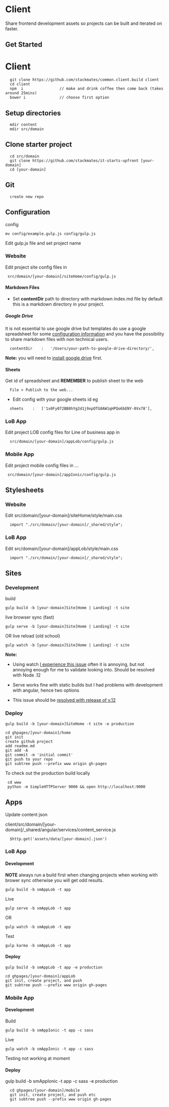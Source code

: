 
# Client

Share frontend development assets so projects can be built and iterated on faster.


## Get Started

# Client

```
  git clone https://github.com/stackmates/common.client.build client
  cd client      
  npm  i                // make and drink coffee then come back (takes around 25mins)
  bower i               // choose first option
```

## Setup directories

```
  mdir content      
  mdir src/domain      
```

## Clone starter project

```
  cd src/domain     
  git clone https://github.com/stackmates/it-starts-upfront [your-domain]     
  cd [your-domain]      
```

## Git

```  
  create new repo     
```


## Configuration

      
config
```    
mv config/example.gulp.js config/gulp.js     
```

Edit gulp.js file and set project name      

  

### Website

Edit project site config files in 

```
 src/domain/[your-domain]/siteHome/config/gulp.js
```


#### Markdown Files

* Set **contentDir** path to directory with markdown index.md file by default this is a markdown directory in your project.


##### Google Drive

It is not essential to use google drive but templates do use a google spreadsheet for some [configuration information](https://docs.google.com/a/dreamineering.com/spreadsheets/d/1x0Fy072BB8hYg2d1j9xpOTG8AW1qHPQo6bENY-0Vx78/edit#gid=403638115) and you have the possibility to share markdown files with non technical users.


```
  contentDir    :   '/Users/your-path-to-google-drive-directory/',
```

**Note:** you will need to [install google drive](https://tools.google.com/dlpage/drive) first.


#### Sheets

Get id of spreadsheet and **REMEMBER** to publish sheet to the web

```
  File > Publish to the web...
```

* Edit config with your google sheets id eg 

```
  sheets    :   ['1x0Fy072BB8hYg2d1j9xpOTG8AW1qHPQo6bENY-0Vx78'],
```


### LoB App       

Edit project LOB config files for Line of business app in

```
  src/domain/[your-domain]/appLob/config/gulp.js  
```

### Mobile App       

Edit project mobile config files in ...

```
 src/domain/[your-domain]/appIonic/config/gulp.js  
```



## Stylesheets
      

### Website    
Edit src/domain/[your-domain]/siteHome/style/main.css   



```
  import "./src/domain/[your-domain]/_shared/style";  
```

### LoB App  
Edit src/domain/[your-domain]/appLob/style/main.css     

```
  import "./src/domain/[your-domain]/_shared/style";  
```


## Sites
      
### Development

build
```      
gulp build -b [your-domain]Site[Home | Landing] -t site     
```

live
browser sync (fast)
```
gulp serve -b [your-domain]Site[Home | Landing] -t site     
```

OR 
live reload (old school)
```
gulp watch -b [your-domain]Site[Home | Landing] -t site     
```



**Note:** 

* Using watch [I experience this issue](https://github.com/joyent/node/issues/5463) often it is annoying, but not annoying enough for me to validate looking into. Should be resolved with Node .12
* Serve works fine with static builds but I had problems with development with angular, hence two options


* This issue should be [resolved with release of v.12](https://www.bountysource.com/issues/337777-fs-watch-node-52551-carboncore-framework-fseventstreamstart-register_with_server-error-f2d_register_rpc-null-21)


### Deploy
```
gulp build -b [your-domain]SiteHome -t site -e production      
```

```      
cd ghpages/[your-domain]/home     
git init      
create github project     
add readme.md     
git add -A      
git commit -m 'initial commit'
git push to your repo      
git subtree push --prefix www origin gh-pages     
```      


To check out the production build locally 

```
 cd www
 python -m SimpleHTTPServer 9000 && open http://localhost:9000
```


## Apps

Update content json

client/src/domain/[your-domain]/_shared/angular/services/content_service.js

```
  $http.get('assets/data/[your-domain].json')
```
      
### LoB App      

#### Development

**NOTE** always run a build first when changing projects when working with brower sync otherwise you will get odd results.

```      
gulp build -b smAppLob -t app      
```


Live
```      
gulp serve -b smAppLob -t app      
```
OR
```      
gulp watch -b smAppLob -t app      
```

Test
```
gulp karma -b smAppLob -t app 
```

#### Deploy

```
gulp build -b smAppLob -t app -e production      
```

```
cd ghpages/[your-domain]/appLob                
git init, create project, and push      
git subtree push --prefix www origin gh-pages     
```      
      
### Mobile App

#### Development      
 
Build      
```      
gulp build -b smAppIonic -t app -c sass     
```

Live
```
gulp watch -b smAppIonic -t app -c sass     
```      

Testing not working at moment


#### Deploy

gulp build -b smAppIonic -t app -c sass -e production     

```
  cd ghpages/[your-domain]/mobile  
  git init, create project, and push etc     
  git subtree push --prefix www origin gh-pages     
```      
